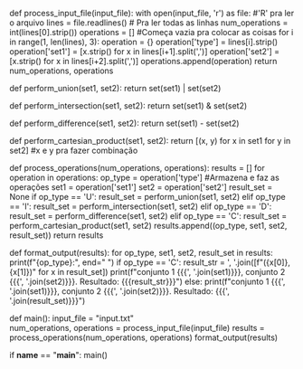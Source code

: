 def process_input_file(input_file):
    with open(input_file, 'r') as file:  #'R' pra ler o arquivo
        lines = file.readlines() # Pra ler todas as linhas
        num_operations = int(lines[0].strip())
        operations = []              #Começa vazia pra colocar as coisas
        for i in range(1, len(lines), 3):
            operation = {}
            operation['type'] = lines[i].strip()
            operation['set1'] = [x.strip() for x in lines[i+1].split(',')]
            operation['set2'] = [x.strip() for x in lines[i+2].split(',')]
            operations.append(operation)
    return num_operations, operations

def perform_union(set1, set2):
    return set(set1) | set(set2)

def perform_intersection(set1, set2):
    return set(set1) & set(set2)

def perform_difference(set1, set2):
    return set(set1) - set(set2)

def perform_cartesian_product(set1, set2):
    return [(x, y) for x in set1 for y in set2]       #x e y pra fazer combinação

def process_operations(num_operations, operations):
    results = []
    for operation in operations:
        op_type = operation['type']                    #Armazena e faz as operações
        set1 = operation['set1']
        set2 = operation['set2']
        result_set = None
        if op_type == 'U': 
            result_set = perform_union(set1, set2)
        elif op_type == 'I':
            result_set = perform_intersection(set1, set2)
        elif op_type == 'D':
            result_set = perform_difference(set1, set2)
        elif op_type == 'C':
            result_set = perform_cartesian_product(set1, set2)
        results.append((op_type, set1, set2, result_set))
    return results

def format_output(results):
    for op_type, set1, set2, result_set in results:
        print(f"{op_type}:", end=" ")
        if op_type == 'C':
            result_str = ', '.join([f"({x[0]}, {x[1]})" for x in result_set])
            print(f"conjunto 1 {{{', '.join(set1)}}}, conjunto 2 {{{', '.join(set2)}}}. Resultado: {{{result_str}}}")
        else:
            print(f"conjunto 1 {{{', '.join(set1)}}}, conjunto 2 {{{', '.join(set2)}}}. Resultado: {{{', '.join(result_set)}}}")

def main():
    input_file = "input.txt"  
    num_operations, operations = process_input_file(input_file)
    results = process_operations(num_operations, operations)
    format_output(results)

if __name__ == "__main__":
    main()
